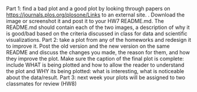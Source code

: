 Part 1: find a bad plot and a good plot by looking through papers on https://journals.plos.org/plosone/Links to an external site.
. Download the image or screenshot it and post it to your HW7 README.md. The README.md should contain each of the two images, a description of why it is good/bad based on the criteria discussed in class for data and scientific visualizations.
Part 2: take a plot from any of the homeworks and redesign it to improve it. Post the old version and the new version on the same README and discuss the changes you made, the reason for them, and how they improve the plot. Make sure the caption of the final plot is complete: include WHAT is being plotted and how to allow the reader to understand the plot and WHY its being plotted: what is interesting, what is noticeable about the data/result.
Part 3: next week your plots will be assigned to two classmates for review (HW8)
